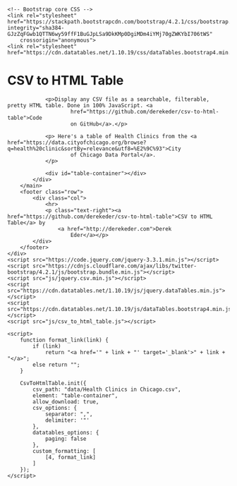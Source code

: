<head>
    <meta charset="utf-8">
    <meta content="width=device-width, initial-scale=1, shrink-to-fit=no" name="viewport">
    <meta http-equiv="X-UA-Compatible" content="IE=edge">
    <title>CSV to HTML Table</title>
    <meta name="author" content="Derek Eder">
    <meta content="Display any CSV file as a searchable, filterable, pretty HTML table">

    <!-- Bootstrap core CSS -->
    <link rel="stylesheet" href="https://stackpath.bootstrapcdn.com/bootstrap/4.2.1/css/bootstrap.min.css" integrity="sha384-GJzZqFGwb1QTTN6wy59ffF1BuGJpLSa9DkKMp0DgiMDm4iYMj70gZWKYbI706tWS"
        crossorigin="anonymous">
    <link rel="stylesheet" href="https://cdn.datatables.net/1.10.19/css/dataTables.bootstrap4.min.css">
</head>

<body>
    <div class="container-fluid">
        <main class="row">
            <div class="col">
                <h1>CSV to HTML Table</h1>

                <p>Display any CSV file as a searchable, filterable, pretty HTML table. Done in 100% JavaScript. <a
                        href="https://github.com/derekeder/csv-to-html-table">Code
                        on GitHub</a>.</p>

                <p> Here's a table of Health Clinics from the <a href="https://data.cityofchicago.org/browse?q=health%20clinic&sortBy=relevance&utf8=%E2%9C%93">City
                        of Chicago Data Portal</a>.
                </p>

                <div id="table-container"></div>
            </div>
        </main>
        <footer class="row">
            <div class="col">
                <hr>
                <p class="text-right"><a href="https://github.com/derekeder/csv-to-html-table">CSV to HTML Table</a> by
                    <a href="http://derekeder.com">Derek
                        Eder</a></p>
            </div>
        </footer>
    </div>
    <script src="https://code.jquery.com/jquery-3.3.1.min.js"></script>
    <script src="https://cdnjs.cloudflare.com/ajax/libs/twitter-bootstrap/4.2.1/js/bootstrap.bundle.min.js"></script>
    <script src="js/jquery.csv.min.js"></script>
    <script src="https://cdn.datatables.net/1.10.19/js/jquery.dataTables.min.js"></script>
    <script src="https://cdn.datatables.net/1.10.19/js/dataTables.bootstrap4.min.js"></script>
    <script src="js/csv_to_html_table.js"></script>

    <script>
        function format_link(link) {
            if (link)
                return "<a href='" + link + "' target='_blank'>" + link + "</a>";
            else return "";
        }

        CsvToHtmlTable.init({
            csv_path: "data/Health Clinics in Chicago.csv",
            element: "table-container",
            allow_download: true,
            csv_options: {
                separator: ",",
                delimiter: '"'
            },
            datatables_options: {
                paging: false
            },
            custom_formatting: [
                [4, format_link]
            ]
        });
    </script>
</body>

</html>
